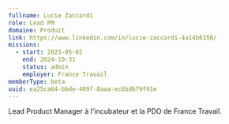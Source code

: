 ```yaml
---
fullname: Lucie Zaccardi
role: Lead PM
domaine: Produit
link: https://www.linkedin.com/in/lucie-zaccardi-4a14b6150/
missions:
  - start: 2023-05-02
    end: 2024-10-31
    status: admin
    employer: France Travail
memberType: beta
uuid: ea25ca64-bbde-489f-8aaa-ec6bd679f91e
---
```

Lead Product Manager à l'incubateur et la PDO de France Travail.